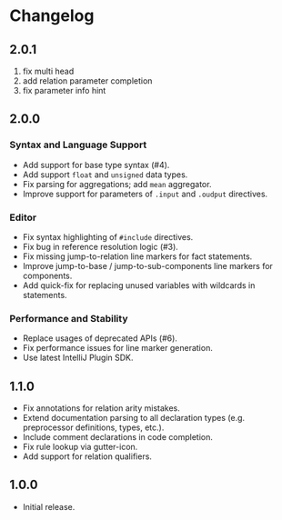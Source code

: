# Changelog 

## 2.0.1

1. fix multi head
2. add relation parameter completion
3. fix parameter info hint

## 2.0.0

### Syntax and Language Support
* Add support for base type syntax (#4).
* Add support `float` and `unsigned` data types.
* Fix parsing for aggregations; add `mean` aggregator.
* Improve support for parameters of `.input` and `.oudput` directives.

### Editor
 * Fix syntax highlighting of `#include` directives.
 * Fix bug in reference resolution logic (#3).
 * Fix missing jump-to-relation line markers for fact statements.
 * Improve jump-to-base / jump-to-sub-components line markers for components.
 * Add quick-fix for replacing unused variables with wildcards in statements.

### Performance and Stability
 * Replace usages of deprecated APIs (#6).
 * Fix performance issues for line marker generation.
 * Use latest IntelliJ Plugin SDK.

## 1.1.0
 * Fix annotations for relation arity mistakes.
 * Extend documentation parsing to all declaration types (e.g. preprocessor definitions, types, etc.).
 * Include comment declarations in code completion.
 * Fix rule lookup via gutter-icon.
 * Add support for relation qualifiers.
 
## 1.0.0
 * Initial release.